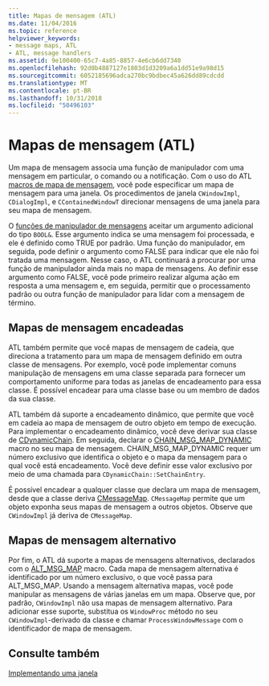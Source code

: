 ```yaml
---
title: Mapas de mensagem (ATL)
ms.date: 11/04/2016
ms.topic: reference
helpviewer_keywords:
- message maps, ATL
- ATL, message handlers
ms.assetid: 9e100400-65c7-4a85-8857-4e6cb6dd7340
ms.openlocfilehash: 92d0b4887127e1803d1d3209a6a1dd51e9a98d15
ms.sourcegitcommit: 6052185696adca270bc9bdbec45a626dd89cdcdd
ms.translationtype: MT
ms.contentlocale: pt-BR
ms.lasthandoff: 10/31/2018
ms.locfileid: "50496103"
---
```

# <a name="message-maps-atl"></a>Mapas de mensagem (ATL)

Um mapa de mensagem associa uma função de manipulador com uma mensagem em particular, o comando ou a notificação. Com o uso do ATL [macros de mapa de mensagem](../atl/reference/message-map-macros-atl.md), você pode especificar um mapa de mensagem para uma janela. Os procedimentos de janela `CWindowImpl`, `CDialogImpl`, e `CContainedWindowT` direcionar mensagens de uma janela para seu mapa de mensagem.

O [funções de manipulador de mensagens](../atl/message-handler-functions.md) aceitar um argumento adicional do tipo `BOOL&`. Esse argumento indica se uma mensagem foi processada, e ele é definido como TRUE por padrão. Uma função do manipulador, em seguida, pode definir o argumento como FALSE para indicar que ele não foi tratada uma mensagem. Nesse caso, o ATL continuará a procurar por uma função de manipulador ainda mais no mapa de mensagens. Ao definir esse argumento como FALSE, você pode primeiro realizar alguma ação em resposta a uma mensagem e, em seguida, permitir que o processamento padrão ou outra função de manipulador para lidar com a mensagem de término.

## <a name="chained-message-maps"></a>Mapas de mensagem encadeadas

ATL também permite que você mapas de mensagem de cadeia, que direciona a tratamento para um mapa de mensagem definido em outra classe de mensagens. Por exemplo, você pode implementar comuns manipulação de mensagens em uma classe separada para fornecer um comportamento uniforme para todas as janelas de encadeamento para essa classe. É possível encadear para uma classe base ou um membro de dados da sua classe.

ATL também dá suporte a encadeamento dinâmico, que permite que você em cadeia ao mapa de mensagem de outro objeto em tempo de execução. Para implementar o encadeamento dinâmico, você deve derivar sua classe de [CDynamicChain](../atl/reference/cdynamicchain-class.md). Em seguida, declarar o [CHAIN_MSG_MAP_DYNAMIC](reference/message-map-macros-atl.md#chain_msg_map_dynamic) macro no seu mapa de mensagem. CHAIN_MSG_MAP_DYNAMIC requer um número exclusivo que identifica o objeto e o mapa da mensagem para o qual você está encadeamento. Você deve definir esse valor exclusivo por meio de uma chamada para `CDynamicChain::SetChainEntry`.

É possível encadear a qualquer classe que declara um mapa de mensagem, desde que a classe deriva [CMessageMap](../atl/reference/cmessagemap-class.md). `CMessageMap` permite que um objeto exponha seus mapas de mensagem a outros objetos. Observe que `CWindowImpl` já deriva de `CMessageMap`.

## <a name="alternate-message-maps"></a>Mapas de mensagem alternativo

Por fim, o ATL dá suporte a mapas de mensagens alternativos, declarados com o [ALT_MSG_MAP](reference/message-map-macros-atl.md#alt_msg_map) macro. Cada mapa de mensagem alternativa é identificado por um número exclusivo, o que você passa para ALT_MSG_MAP. Usando a mensagem alternativa mapas, você pode manipular as mensagens de várias janelas em um mapa. Observe que, por padrão, `CWindowImpl` não usa mapas de mensagem alternativo. Para adicionar esse suporte, substitua os `WindowProc` método no seu `CWindowImpl`-derivado da classe e chamar `ProcessWindowMessage` com o identificador de mapa de mensagem.

## <a name="see-also"></a>Consulte também

[Implementando uma janela](../atl/implementing-a-window.md)

